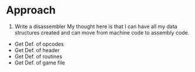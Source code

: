 # Approach
 1. Write a disassembler
   My thought here is that I can have all my data structures created and can move from machine code to assembly code.
   * Get Def. of opcodes
   * Get Def. of header
   * Get Def. of routines
   * Get Def. of game file

